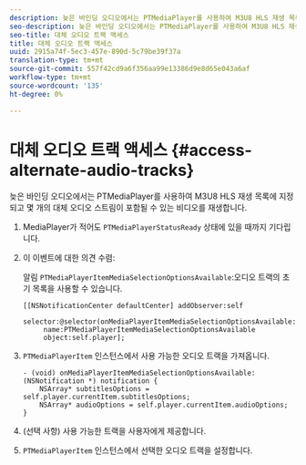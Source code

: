 ```yaml
---
description: 늦은 바인딩 오디오에서는 PTMediaPlayer를 사용하여 M3U8 HLS 재생 목록에 지정되고 몇 개의 대체 오디오 스트림이 포함될 수 있는 비디오를 재생합니다.
seo-description: 늦은 바인딩 오디오에서는 PTMediaPlayer를 사용하여 M3U8 HLS 재생 목록에 지정되고 몇 개의 대체 오디오 스트림이 포함될 수 있는 비디오를 재생합니다.
seo-title: 대체 오디오 트랙 액세스
title: 대체 오디오 트랙 액세스
uuid: 2915a74f-5ec3-457e-890d-5c79be39f37a
translation-type: tm+mt
source-git-commit: 557f42cd9a6f356aa99e13386d9e8d65e043a6af
workflow-type: tm+mt
source-wordcount: '135'
ht-degree: 0%

---
```



# 대체 오디오 트랙 액세스 {#access-alternate-audio-tracks}

늦은 바인딩 오디오에서는 PTMediaPlayer를 사용하여 M3U8 HLS 재생 목록에 지정되고 몇 개의 대체 오디오 스트림이 포함될 수 있는 비디오를 재생합니다.

1. MediaPlayer가 적어도 `PTMediaPlayerStatusReady` 상태에 있을 때까지 기다립니다.
1. 이 이벤트에 대한 의견 수렴:

   알림 `PTMediaPlayerItemMediaSelectionOptionsAvailable`:오디오 트랙의 초기 목록을 사용할 수 있습니다.

   ```
   [[NSNotificationCenter defaultCenter] addObserver:self 
        selector:@selector(onMediaPlayerItemMediaSelectionOptionsAvailable:) 
        name:PTMediaPlayerItemMediaSelectionOptionsAvailable  
        object:self.player];
   ```

1. `PTMediaPlayerItem` 인스턴스에서 사용 가능한 오디오 트랙을 가져옵니다.

   ```
   - (void) onMediaPlayerItemMediaSelectionOptionsAvailable:(NSNotification *) notification { 
       NSArray* subtitlesOptions = self.player.currentItem.subtitlesOptions; 
       NSArray* audioOptions = self.player.currentItem.audioOptions; 
   }
   ```

1. (선택 사항) 사용 가능한 트랙을 사용자에게 제공합니다.
1. `PTMediaPlayerItem` 인스턴스에서 선택한 오디오 트랙을 설정합니다.
